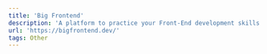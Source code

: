 ```yaml
---
title: 'Big Frontend'
description: 'A platform to practice your Front-End development skills and prepare your Front-End job interview.'
url: 'https://bigfrontend.dev/'
tags: Other
---
```

